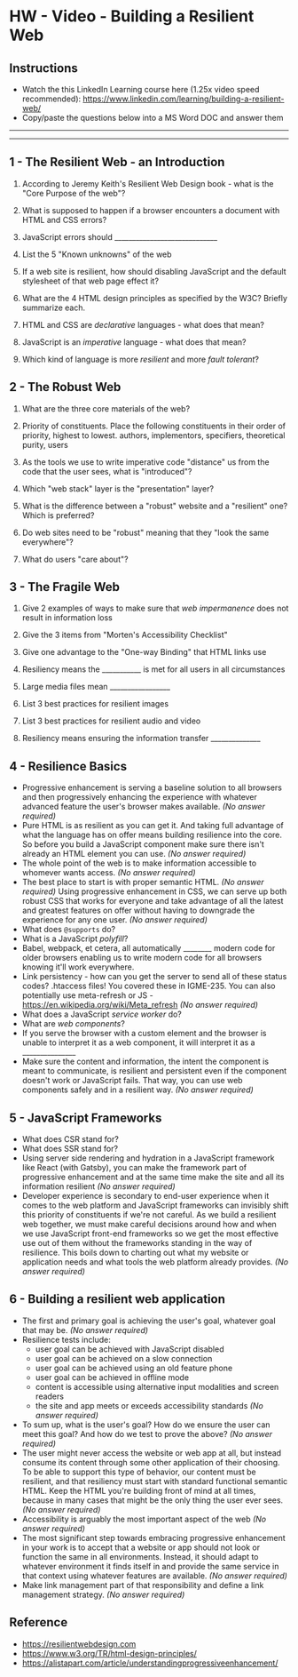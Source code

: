 # HW - Video - Building a Resilient Web

## Instructions
- Watch the this LinkedIn Learning course here (1.25x video speed recommended): https://www.linkedin.com/learning/building-a-resilient-web/
- Copy/paste the questions below into a MS Word DOC and answer them

<hr><hr>

## 1 - The Resilient Web - an Introduction

1) According to Jeremy Keith's Resilient Web Design book  - what is the "Core Purpose of the web"?

1) What is supposed to happen if a browser encounters a document with HTML and CSS errors?

1) JavaScript errors should _____________________________

1) List the 5 "Known unknowns" of the web

1) If a web site is resilient, how should disabling JavaScript and the default stylesheet of that web page effect it?

1) What are the 4 HTML design principles as specified by the W3C? Briefly summarize each. 

1) HTML and CSS are *declarative* languages - what does that mean?

1) JavaScript is an *imperative* language - what does that mean?

1) Which kind of language is more *resilient* and more *fault tolerant*?


## 2 - The Robust Web

1) What are the three core materials of the web?

1) Priority of constituents. Place the following constituents in their order of priority, highest to lowest. authors, implementors, specifiers, theoretical purity, users

1) As the tools we use to write imperative code "distance" us from the code that the user sees, what is "introduced"?

1) Which "web stack" layer is the "presentation" layer?

1) What is the difference between a "robust" website and a "resilient" one? Which is preferred?

1) Do web sites need to be "robust" meaning that they "look the same everywhere"?

1) What do users "care about"?


## 3 - The Fragile Web

1) Give 2 examples of ways to make sure that *web impermanence* does not result in information loss

1) Give the 3 items from "Morten's Accessibility Checklist"

1) Give one advantage to the "One-way Binding" that HTML links use

1) Resiliency means the ___________  is met for all users in all circumstances

1) Large media files mean _________________

1) List 3 best practices for resilient images

1) List 3 best practices for resilient audio and video

1) Resiliency means ensuring the information transfer ______________


## 4 - Resilience Basics
- Progressive enhancement is serving a baseline solution to all browsers and then progressively enhancing the experience with whatever advanced feature the user's browser makes available. *(No answer required)*
- Pure HTML is as resilient as you can get it. And taking full advantage of what the language has on offer means building resilience into the core. So before you build a JavaScript component make sure there isn't already an HTML element you can use. *(No answer required)*
- The whole point of the web is to make information accessible to whomever wants access. *(No answer required)*
- The best place to start is with proper semantic HTML. *(No answer required)*
Using progressive enhancement in CSS, we can serve up both robust CSS that works for everyone and take advantage of all the latest and greatest features on offer without having to downgrade the experience for any one user.  *(No answer required)*
- What does `@supports` do?
- What is a JavaScript *polyfill*?
- Babel, webpack, et cetera, all automatically ________ modern code for older browsers enabling us to write modern code for all browsers knowing it'll work everywhere. 
- Link persistency - how can you get the server to send all of these status codes? .htaccess files! You covered these in IGME-235. You can also potentially use meta-refresh or JS - https://en.wikipedia.org/wiki/Meta_refresh *(No answer required)*
- What does a JavaScript *service worker* do?
- What are *web components*?
- If you serve the browser with a custom element and the browser is unable to interpret it as a web component, it will interpret it as a _______________
- Make sure the content and information, the intent the component is meant to communicate, is resilient and persistent even if the component doesn't work or JavaScript fails. That way, you can use web components safely and in a resilient way. *(No answer required)*

## 5 - JavaScript Frameworks
- What does CSR stand for?
- What does SSR stand for?
- Using server side rendering and hydration in a JavaScript framework like React (with Gatsby), you can make the framework part of progressive enhancement and at the same time make the site and all its information resilient *(No answer required)*
- Developer experience is secondary to end-user experience when it comes to the web platform and JavaScript frameworks can invisibly shift this priority of constituents if we're not careful. As we build a resilient web together, we must make careful decisions around how and when we use JavaScript front-end frameworks so we get the most effective use out of them without the frameworks standing in the way of resilience. This boils down to charting out what my website or application needs and what tools the web platform already provides. *(No answer required)*


## 6 - Building a resilient web application
- The first and primary goal is achieving the user's goal, whatever goal that may be. *(No answer required)*
- Resilience tests include:
	- user goal can be achieved with JavaScript disabled
	- user goal can be achieved on a slow connection
	- user goal can be achieved using an old feature phone
	- user goal can be achieved in offline mode
	- content is accessible using alternative input modalities and screen readers
	- the site and app meets or exceeds accessibility standards
*(No answer required)*
- To sum up, what is the user's goal? How do we ensure the user can meet this goal? And how do we test to prove the above? *(No answer required)*
- The user might never access the website or web app at all, but instead consume its content through some other application of their choosing. To be able to support this type of behavior, our content must be resilient, and that resiliency must start with standard functional semantic HTML. Keep the HTML you're building front of mind at all times, because in many cases that might be the only thing the user ever sees. *(No answer required)*
- Accessibility is arguably the most important aspect of the web *(No answer required)*
- The most significant step towards embracing progressive enhancement in your work is to accept that a website or app should not look or function the same in all environments. Instead, it should adapt to whatever environment it finds itself in and provide the same service in that context using whatever features are available. *(No answer required)*
- Make link management part of that responsibility and define a link management strategy. *(No answer required)*



## Reference
- https://resilientwebdesign.com
- https://www.w3.org/TR/html-design-principles/ 
- https://alistapart.com/article/understandingprogressiveenhancement/

